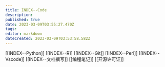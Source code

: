 ```yaml
---
title: INDEX--Code
description: 
published: true
date: 2023-03-09T03:55:27.470Z
tags: 
editor: markdown
dateCreated: 2023-03-09T03:53:58.582Z
---
```


[[INDEX--Python]]
[[INDEX--R]]
[[INDEX--Git]]
[[INDEX--Perl]]
[[INDEX--Vscode]]
[[INDEX--文档撰写]]
[[编程笔记]]
[[开源许可证]]
